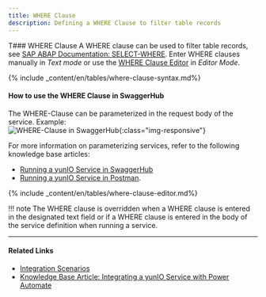 ```yaml
---
title: WHERE Clause
description: Defining a WHERE Clause to filter table records
---
```


T### WHERE Clause
A WHERE clause can be used to filter table records, see [SAP ABAP Documentation: SELECT-WHERE](https://help.sap.com/doc/abapdocu_750_index_htm/7.50/en-us/abapwhere.htm).
Enter WHERE clauses manually in *Text mode* or use the [WHERE Clause Editor](#where-clause-editor) in *Editor Mode*.<br>

{% include _content/en/tables/where-clause-syntax.md%}

#### How to use the WHERE Clause in SwaggerHub

The WHERE-Clause can be parameterized in the request body of the service. Example:<br>
![WHERE-Clause in SwaggerHub](../../assets/images/yunio/swagger-inspector.png){:class="img-responsive"}

For more information on parameterizing services, refer to the following knowledge base articles: 
- [Running a yunIO Service in SwaggerHub](https://kb.theobald-software.com/yunio/running-a-yunio-service-in-swagger-hub) 
- [Running a yunIO Service in Postman](https://kb.theobald-software.com/yunio/running-a-yunio-service-in-postman).

{% include _content/en/tables/where-clause-editor.md%}

!!! note
    The WHERE clause is overridden when a WHERE clause is entered in the designated text field or if a WHERE clause is entered in the body of the service definition when running a service.



*****
#### Related Links
- [Integration Scenarios](./integration)
- [Knowledge Base Article: Integrating a yunIO Service with Power Automate](https://kb.theobald-software.com/yunio/integrating-a-yunio-service-with-power-automate)
